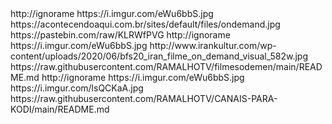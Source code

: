<?xml version="1.0" encoding="UTF-8" standalone="yes"?>
<item>
<item>
<title>Filmes On Demand Servidor Torrent</title>
<link>http://ignorame</link>
<thumbnail>https://i.imgur.com/eWu6bbS.jpg</thumbnail>
<fanart>https://acontecendoaqui.com.br/sites/default/files/ondemand.jpg</fanart>
<externallink>https://pastebin.com/raw/KLRWfPVG</externallink>
</item>
 

<item>
<title>Filmes On Demand Servidor 01 </title>
<link>http://ignorame</link>
<thumbnail>https://i.imgur.com/eWu6bbS.jpg</thumbnail>
<fanart>http://www.irankultur.com/wp-content/uploads/2020/06/bfs20_iran_filme_on_demand_visual_582w.jpg</fanart>
<externallink>https://raw.githubusercontent.com/RAMALHOTV/filmesodemen/main/README.md</externallink>
</item>

<item>
<title>Filmes On Demand Coleção Especias </title>
<link>http://ignorame</link>
<thumbnail>https://i.imgur.com/eWu6bbS.jpg</thumbnail>
<fanart>https://i.imgur.com/lsQCKaA.jpg</fanart>
<externallink>https://raw.githubusercontent.com/RAMALHOTV/CANAIS-PARA-KODI/main/README.md</externallink>
</item>



